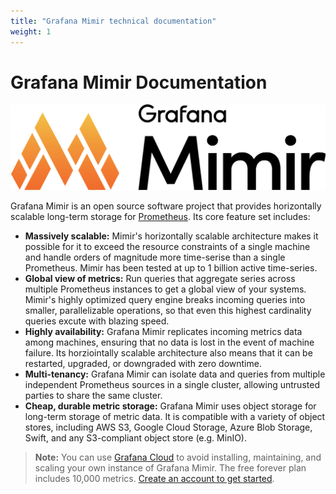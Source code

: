 ```yaml
---
title: "Grafana Mimir technical documentation"
weight: 1
---
```


# Grafana Mimir Documentation

![Grafana Mimir](./images/mimir-logo.png)

Grafana Mimir is an open source software project that provides horizontally scalable long-term storage for [Prometheus](https://prometheus.io). Its core feature set includes: 

- **Massively scalable:** Mimir's horizontally scalable architecture makes it possible for it to exceed the resource constraints of a single machine and handle orders of magnitude more time-serise than a single Prometheus. Mimir has been tested at up to 1 billion active time-series. 
- **Global view of metrics:** Run queries that aggregate series across multiple Prometheus instances to get a global view of your systems. Mimir's highly optimized query engine breaks incoming queries into smaller, parallelizable operations, so that even this highest cardinality queries excute with blazing speed.  
- **Highly availability:** Grafana Mimir replicates incoming metrics data among machines, ensuring that no data is lost in the event of machine failure. Its horziointally scalable architecture also means that it can be restarted, upgraded, or downgraded with zero downtime. 
- **Multi-tenancy:** Grafana Mimir can isolate data and queries from multiple independent
  Prometheus sources in a single cluster, allowing untrusted parties to share the same cluster.
- **Cheap, durable metric storage:** Grafana Mimir uses object storage for long-term storage of metric data. It is compatible with a variety of object stores, including AWS S3, Google Cloud Storage, Azure Blob Storage, Swift, and any S3-compliant object store (e.g. MinIO). 

> **Note:** You can use [Grafana Cloud](https://grafana.com/products/cloud/features/#cloud-metrics) to avoid installing, maintaining, and scaling your own instance of Grafana Mimir. The free forever plan includes 10,000 metrics. [Create an account to get started](https://grafana.com/auth/sign-up/create-user?pg=docs-mimir&plcmt=in-text).
